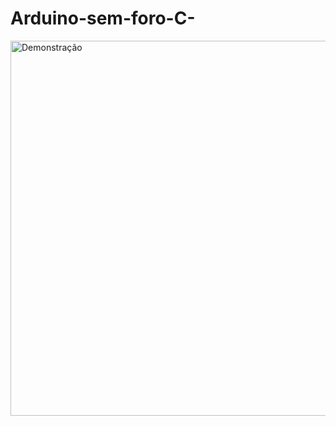# Arduino-sem-foro-C-
<a href="https://youtu.be/nQHrmq4zMCk" target="_blank">
  <img src="https://img.youtube.com/vi/nQHrmq4zMCk/0.jpg" alt="Demonstração" width="600">
</a>

